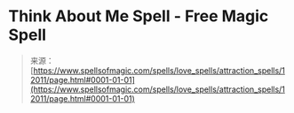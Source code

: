 <!--yml

category: 未分类

date: 2024-06-12 18:49:28

-->

# Think About Me Spell - Free Magic Spell

> 来源：[https://www.spellsofmagic.com/spells/love_spells/attraction_spells/12011/page.html#0001-01-01](https://www.spellsofmagic.com/spells/love_spells/attraction_spells/12011/page.html#0001-01-01)

